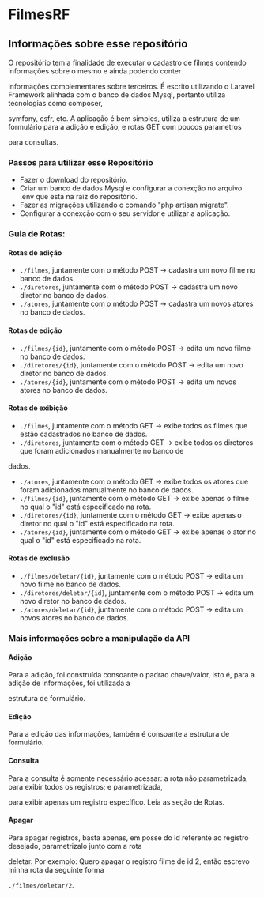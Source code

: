 # FilmesRF
## Informações sobre esse repositório
O repositório tem a finalidade de executar o cadastro de filmes contendo informações sobre o mesmo e ainda podendo conter 

informações complementares sobre terceiros.
É escrito utilizando o Laravel Framework alinhada com o banco de dados Mysql, portanto utiliza tecnologias como composer, 

symfony, csfr, etc.
A aplicação é bem simples, utiliza a estrutura de um formulário para a adição e edição, e rotas GET com poucos parametros 

para consultas.
### Passos para utilizar esse Repositório
* Fazer o download do repositório.
* Criar um banco de dados Mysql e configurar a conexção no arquivo .env que está na raiz do repositório.
* Fazer as migrações utilizando o comando "php artisan migrate".
* Configurar a conexção com o seu servidor e utilizar a aplicação.
### Guia de Rotas:
#### Rotas de adição
* `./filmes`, juntamente com o método POST -> cadastra um novo filme no banco de dados.
* `./diretores`, juntamente com o método POST -> cadastra um novo diretor no banco de dados.
* `./atores`, juntamente com o método POST -> cadastra um novos atores no banco de dados.

#### Rotas de edição
* `./filmes/{id}`, juntamente com o método POST -> edita um novo filme no banco de dados.
* `./diretores/{id}`, juntamente com o método POST -> edita um novo diretor no banco de dados.
* `./atores/{id}`, juntamente com o método POST -> edita um novos atores no banco de dados.

#### Rotas de exibição
* `./filmes`, juntamente com o método GET -> exibe todos os filmes que estão cadastrados no banco de dados.
* `./diretores`, juntamente com o método GET -> exibe todos os diretores que foram adicionados manualmente no banco de 

dados.
* `./atores`, juntamente com o método GET -> exibe todos os atores que foram adicionados manualmente no banco de dados.
* `./filmes/{id}`, juntamente com o método GET -> exibe apenas o filme no qual o "id" está especificado na rota.
* `./diretores/{id}`, juntamente com o método GET -> exibe apenas o diretor no qual o "id" está especificado na rota.
* `./atores/{id}`, juntamente com o método GET -> exibe apenas o ator no qual o "id" está especificado na rota.

#### Rotas de exclusão
* `./filmes/deletar/{id}`, juntamente com o método POST -> edita um novo filme no banco de dados.
* `./diretores/deletar/{id}`, juntamente com o método POST -> edita um novo diretor no banco de dados.
* `./atores/deletar/{id}`, juntamente com o método POST -> edita um novos atores no banco de dados.

### Mais informações sobre a manipulação da API
#### Adição
Para a adição, foi construída consoante o padrao chave/valor, isto é, para a adição de informações, foi utilizada a 

estrutura de formulário.

#### Edição
Para a edição das informações, também é consoante a estrutura de formulário.

#### Consulta
Para a consulta é somente necessário acessar: a rota não parametrizada, para exibir todos os registros; e parametrizada, 

para exibir apenas um registro específico. Leia as seção de Rotas.

#### Apagar
Para apagar registros, basta apenas, em posse do id referente ao registro desejado, parametrizalo junto com a rota 

deletar. Por exemplo: Quero apagar o registro filme de id 2, então escrevo minha rota da seguinte forma 

`./filmes/deletar/2`.
